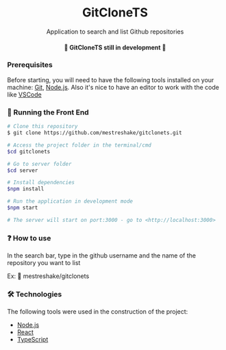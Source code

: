 <h1 align="center">GitCloneTS</h1>

<p align="center">Application to search and list Github repositories</p>

<h4 align="center"> 
	🚧  GitCloneTS still in development  🚧
</h4>

### Prerequisites

Before starting, you will need to have the following tools installed on your machine:
[Git](https://git-scm.com), [Node.js](https://nodejs.org/en/).
Also it's nice to have an editor to work with the code like [VSCode](https://code.visualstudio.com/)

### 🎲 Running the Front End

```bash
# Clone this repository
$ git clone https://github.com/mestreshake/gitclonets.git

# Access the project folder in the terminal/cmd
$cd gitclonets

# Go to server folder
$cd server

# Install dependencies
$npm install

# Run the application in development mode
$npm start

# The server will start on port:3000 - go to <http://localhost:3000>
```

### ❓ How to use

In the search bar, type in the github username and the name of the repository you want to list

Ex: 🔎 mestreshake/gitclonets

### 🛠 Technologies

The following tools were used in the construction of the project:

- [Node.js](https://nodejs.org/en/)
- [React](https://pt-br.reactjs.org/)
- [TypeScript](https://www.typescriptlang.org/)
